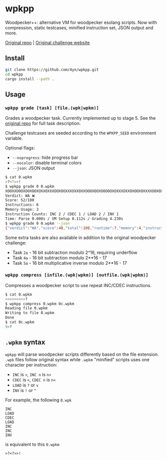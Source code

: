 # wpkpp

Woodpecker++: alternative VM for woodpecker esolang scripts. Now with compression, static testcases, minified instruction set, JSON output and more.

[Original repo](https://github.com/radical-semiconductor/woodpecker/) | [Original challenge website](https://radicalsemiconductor.com/woodpecker/)

## Install

```bash
git clone https://github.com/4yn/wpkpp.git
cd wpkpp
cargo install --path .
```

## Usage

### `wpkpp grade [task] [file.(wpk|wpkm)]`

Grades a woodpecker task. Currently implemented up to stage 5. See the [original repo](https://github.com/radical-semiconductor/woodpecker/#task-description) for full task description.

Challenge testcases are seeded according to the `WPKPP_SEED` environment variable.

Optional flags:
- `--noprogress`: hide progress bar
- `--nocolor`: disable terminal colors
- `--json`: JSON output

```bash
$ cat 0.wpkm
>?<?>>!
$ wpkpp grade 0 0.wpkm
XOOXXOOOXOOXOOXOXXOXXXOOXOOXXXOXXOXXOOOXOOXOOOOOXOXXXOXXOXOOXOXXXXOOXOXOOOXXOOXOOXOOXXOOOXXXOXXOOXOX
Verdict: WA ❌
Score: 52/100
Instructions: 6
Memory Usage: 3
Instruction Counts: INC 2 / CDEC 1 / LOAD 2 / INV 1
Time: Parse 0.000s / VM Setup 0.112s / Grading 4.230s
$ wpkpp grade 0 0.wpkm --json
{"verdict":"WA","score":48,"total":100,"runtime":7,"memory":4,"instructions":{"inc":3,"cdec":1,"load":2,"inv":1},"time_taken":{"parse":0.000043039,"vm":0.118700937,"grade":4.168959827}}
```

Some extra tasks are also available in addition to the original woodpecker challenge:

- Task `2a` - 16 bit subtraction modulo 2^16, requiring underflow
- Task `4a` - 16 bit subtraction modulo 2**16 - 17
- Task `5a` - 16 bit multiplicative inverse modulo 2**16 - 17

### `wpkpp compress [infile.(wpk|wpkm)] [outfile.(wpk|wpkm)]`

Compresses a woodpecker script to use repeat INC/CDEC instructions.

```bash
$ cat 0.wpkm
>>>>>>>>>?
$ wpkpp compress 0.wpkm 0c.wpkm
Reading file 0.wpkm
Writing to file 0.wpkm
Done
$ cat 0c.wpkm
9>?
```

## `.wpkm` syntax

`wpkpp` will parse woodpecker scripts differently based on the file extension. `.wpk`
files follow original syntax while `.wpkm` "minified" scripts uses one character per instruction:

- `INC` is `>`, `INC n` is `n>`
- `CDEC` is `<`, `CDEC n` is `n<`
- `LOAD` is `?` or `v`
- `INV` is `!` or `^`

For example, the following `0.wpk`

```
INC
LOAD
CDEC
LOAD
INC
INC
INV
```

is equivalent to this `0.wpkm`

```
>?<?>>!
```